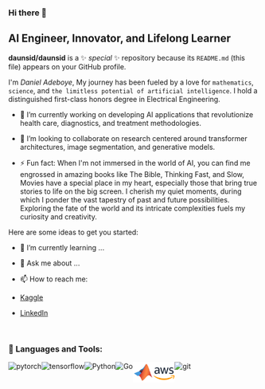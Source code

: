 ### Hi there 👋
## AI Engineer, Innovator, and Lifelong Learner

**daunsid/daunsid** is a ✨ _special_ ✨ repository because its `README.md` (this file) appears on your GitHub profile.


I'm _Daniel Adeboye_, My journey has been fueled by a love for `mathematics`, `science`, and `the limitless potential of artificial intelligence`. I hold a distinguished first-class honors degree in Electrical Engineering.

- 🔭 I’m currently working on developing AI applications that revolutionize health care, diagnostics, and treatment methodologies.
- 👯 I’m looking to collaborate on research centered around transformer architectures, image segmentation, and generative models.

- ⚡ Fun fact: When I'm not immersed in the world of AI, you can find me engrossed in amazing books like The Bible, Thinking Fast, and Slow, 
Movies have a special place in my heart, especially those that bring true stories to life on the big screen.
I cherish my quiet moments, during which I ponder the vast tapestry of past and future possibilities. Exploring the fate of the world and its intricate complexities fuels my curiosity and creativity. 

Here are some ideas to get you started:


- 🌱 I’m currently learning ...


- 💬 Ask me about ...
  
- 📫 How to reach me:
- [Kaggle](https://www.kaggle.com/oluwadaunsidaniel)
- [LinkedIn](https://www.linkedin.com/in/daniel-adeboye)

<br>

### 🔨 Languages and Tools:
<a href="https://pytorch.org/" target="_blank"> <img align="left" src="https://raw.githubusercontent.com/rahul-jha98/github_readme_icons/main/language_and_tools/square/pytorch/pytorch.svg" alt="pytorch" height="42px"/> </a> 
<a href="https://www.tensorflow.org" target="_blank"> <img align="left" src="https://raw.githubusercontent.com/rahul-jha98/github_readme_icons/main/language_and_tools/square/tensorflow/tensorflow.svg" alt="tensorflow" height="42px"/> </a> 
<a href="https://www.python.org" target="_blank"><img align="left" alt="Python" height ="42px" src="https://raw.githubusercontent.com/rahul-jha98/github_readme_icons/main/language_and_tools/square/python/python.svg"></a>

<a href="https://go.dev" target="_blank"><img align="left" alt="Go" height ="42px" src="https://go.dev/blog/go-brand/Go-Logo/SVG/Go-Logo_Blue.svg"></a>
<a href="https://www.mathworks.com/products/matlab.html" target="_blank"><img align="left" alt="Go" height ="42px" src="https://github.com/daunsid/daunsid/blob/master/matlab-svgrepo-com.svg"></a>


<a href="https://portal.azure.com/" target="_blank"><img align="left" alt="Go" height ="42px" src="https://github.com/daunsid/daunsid/blob/master/aws-svgrepo-com.svg"></a>
<a href="https://git-scm.com/" target="_blank"> <img src="https://raw.githubusercontent.com/rahul-jha98/github_readme_icons/main/language_and_tools/square/git-scm/git-scm.svg" align="left" alt="git" height='42px'/> </a>


<br>
